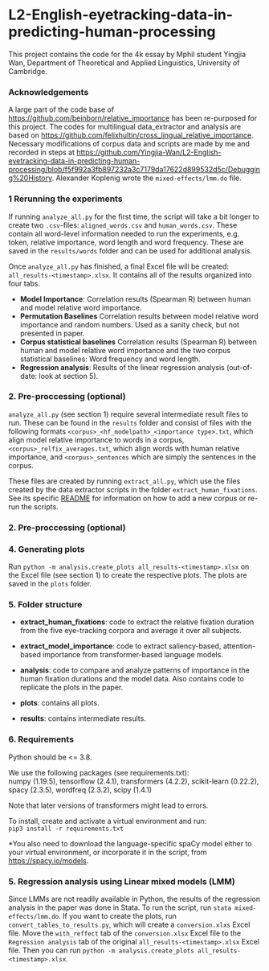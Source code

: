 # L2-English-eyetracking-data-in-predicting-human-processing
This project contains the code for the 4k essay by Mphil student Yingjia Wan, Department of Theoretical and Applied Linguistics, University of Cambridge.

### Acknowledgements
A large part of the code base of https://github.com/beinborn/relative_importance has been re-purposed for this project.
The codes for multilingual data_extractor and analysis are based on https://github.com/felixhultin/cross_lingual_relative_importance. Necessary modifications of corpus data and scripts are made by me and recorded in steps at https://github.com/Yingjia-Wan/L2-English-eyetracking-data-in-predicting-human-processing/blob/f5f992a3fb897232a3c7179da17622d899532d5c/Debugging%20History.
Alexander Koplenig wrote the `mixed-effects/lmm.do` file.


### 1 Rerunning the experiments

If running `analyze_all.py` for the first time, the script will take a bit longer to create two `.csv`-files: `aligned_words.csv` and `human_words.csv`. These contain all word-level information needed to run the experiments, e.g. token, relative importance, word length and word frequency. These are saved in the `results/words` folder and can be used for additional analysis.

Once `analyze_all.py` has finished, a final Excel file will be created: `all_results-<timestamp>.xlsx`. It contains all of the results organized into four tabs.

- **Model Importance**: Correlation results (Spearman R) between human and model relative word importance.
- **Permutation Baselines** Correlation results between model relative word importance and random numbers. Used as a sanity check, but not presented in paper.
- **Corpus statistical baselines** Correlation results (Spearman R) between human and model relative word importance and the two corpus statistical baselines: Word frequency and word length.
- **Regression analysis**: Results of the linear regression analysis (out-of-date: look at section 5).  


### 2. Pre-proccessing (optional)

`analyze_all.py` (see section 1) require several intermediate result files to run. These can be found in the `results` folder and consist of files with the following formats `<corpus>_<hf_modelpath>_<importance type>.txt`, which align model relative importance to words in a corpus, `<corpus>_relfix_averages.txt`, which align words with human relative importance, and `<corpus>_sentences` which are simply the sentences in the corpus.

These files are created by running `extract_all.py`, which use the files created by the data extractor scripts in the folder `extract_human_fixations`. See its specific [README](extract_human_fixations/README.md) for information on how to add a new corpus or re-run the scripts.

### 2. Pre-proccessing (optional)


### 4. Generating plots

Run `python -m analysis.create_plots all_results-<timestamp>.xlsx` on the Excel file (see section 1) to create the respective plots. The plots are saved in the `plots` folder.

### 5. Folder structure

- **extract_human_fixations**: code to extract the relative fixation duration from the five eye-tracking corpora and average it over all subjects.

- **extract_model_importance**: code to extract saliency-based, attention-based importance from transformer-based language models.

- **analysis**: code to compare and analyze patterns of importance in the human fixation durations and the model data. Also contains code to replicate the plots in the paper.

- **plots**: contains all plots.

- **results**: contains intermediate results.

### 6. Requirements

Python should be <= 3.8.

We use the following packages (see requirements.txt):  
numpy (1.19.5), tensorflow (2.4.1), transformers (4.2.2), scikit-learn (0.22.2), spacy (2.3.5), wordfreq (2.3.2), scipy (1.4.1)

Note that later versions of transformers might lead to errors.

To install, create and activate a virtual environment and run:  
`pip3 install -r requirements.txt`

*You also need to download the language-specific spaCy model either to your virtual environment, or incorporate it in the script, from https://spacy.io/models.

### 5. Regression analysis using Linear mixed models (LMM)

Since LMMs are not readily available in Python, the results of the regression analysis in the paper was done in Stata. To run the script, run `stata mixed-effects/lmm.do`. If you want to create the plots, run `convert_tables_to_results.py`, which will create a `conversion.xlxs` Excel file. Move the `with_reffect` tab of the `conversion.xlsx` Excel file to the `Regression analysis` tab of the original `all_results-<timestamp>.xlsx` Excel file. Then you can run `python -m analysis.create_plots all_results-<timestamp>.xlsx`.


